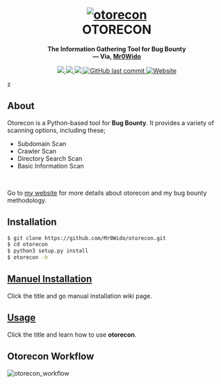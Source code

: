<h1 align="center">
  <a href="https://github.com/Mr0Wido/otorecon"><img src="https://i.hizliresim.com/s1vb4eu.png" alt="otorecon"/></a>
  <br>
  OTORECON
</h1>
<p align="center">
  <b>The Information Gathering Tool for Bug Bounty</b>
  <br>
  <b>
    &mdash; Via, <a href="https://github.com/Mr0Wido">Mr0Wido</a>
  </b>
</p>
<p align="center">
    <a href="https://docs.python.org/3/download.html">
        <img src="https://img.shields.io/badge/Python-3.x-blue.svg">
    </a>
    <a href="https://github.com/Mr0Wido/otorecon/releases">
        <img src="https://img.shields.io/badge/Version-v1.0%20(stable)-blue.svg">
    </a>
    <a href="https://github.com/Mr0Wido/otorecon/">
        <img src="https://img.shields.io/badge/License-MIT-yellow.svg">
    </a>
    <a href="https://github.com/Mr0Wido/otorecon">
        <img alt="GitHub last commit" src="https://img.shields.io/github/last-commit/Mr0wido/otorecon">
    </a>
    <a href="https://mr0wido.github.io"> 
        <img alt="Website" src="https://img.shields.io/website?url=https%3A%2F%2Fmr0wido.github.io">
    </a>
</p>z


## About
Otorecon is a Python-based tool for __Bug Bounty__. It provides a variety of scanning options, including these;
- Subdomain Scan
- Crawler Scan
- Directory Search Scan
- Basic Information Scan
<br>

Go to [my website](https://mr0wido.github.io/bug-bounty-methodology-oto/) for more details about otorecon and my bug bounty methodology.

## Installation

```bash
$ git clone https://github.com/Mr0Wido/otorecon.git
$ cd otorecon
$ python3 setup.py install
$ otorecon -h
```

## [Manuel Installation](https://github.com/Mr0Wido/otorecon/wiki/Manuel-Installation)
Click the title and go manual installation wiki page.

## [Usage](https://github.com/Mr0Wido/otorecon/wiki/Usage)
Click the title and learn how to use __otorecon__.

## Otorecon Workflow
![otorecon_workflow](https://i.hizliresim.com/lsc6sux.jpg)
